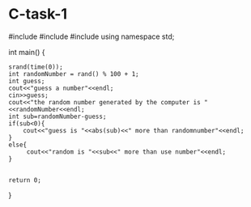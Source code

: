 # C-task-1
#include <iostream>
#include <cstdlib>
#include <ctime>
using namespace std;

int main() {
    
    srand(time(0));
    int randomNumber = rand() % 100 + 1;
    int guess;
    cout<<"guess a number"<<endl;
    cin>>guess;
    cout<<"the random number generated by the computer is "<<randomNumber<<endl;
    int sub=randomNumber-guess;
    if(sub<0){
        cout<<"guess is "<<abs(sub)<<" more than randomnumber"<<endl;
    }
    else{
         cout<<"random is "<<sub<<" more than use number"<<endl;
    }
    

    return 0;
}
